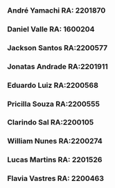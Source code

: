 <h3>André Yamachi RA: 2201870</h3>
<h3>Daniel Valle RA: 1600204</h3>
<h3>Jackson Santos RA:2200577</h3>
<h3>Jonatas Andrade RA:2201911</h3>
<h3>Eduardo Luiz RA:2200568</h3>
<h3>Pricilla Souza RA:2200555</h3>
<h3>Clarindo Sal RA:2200105</h3>
<h3>William Nunes RA:2200274</h3>
<h3>Lucas Martins RA: 2201526</h3>
<h3>Flavia Vastres RA: 2200463</h3>

<img source="assets/register_print.png" />